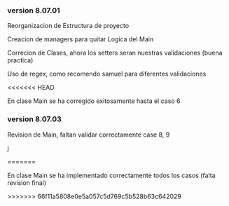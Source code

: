 ### version 8.07.01
<p>Reorganizacion de Estructura de proyecto</p>
<p>Creacion de managers para quitar Logica del Main</p>

<p>Correcion de Clases, ahora los setters seran nuestras validaciones (buena practica)</p>
<p>Uso de regex, como recomendo samuel para diferentes validaciones</p>


<<<<<<< HEAD
<p>En clase Main se ha corregido exitosamente hasta el caso 6</p>

### version 8.07.03
<p>Revision de Main, faltan validar correctamente case 8, 9</p>
<p>j</p>
=======
<p>En clase Main se ha implementado correctamente todos los casos (falta revision final)</p>
>>>>>>> 66f11a5808e0e5a057c5d769c5b528b63c642029

